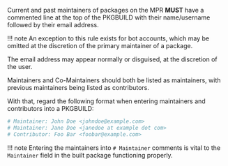 Current and past maintainers of packages on the MPR **MUST** have a commented line at the top of the PKGBUILD with their name/username followed by their email address.

!!! note
    An exception to this rule exists for bot accounts, which may be omitted at the discretion of the primary maintainer of a package.

The email address may appear normally or disguised, at the discretion of the user.

Maintainers and Co-Maintainers should both be listed as maintainers, with previous maintainers being listed as contributors.

With that, regard the following format when entering maintainers and contributors into a PKGBUILD:

```sh
# Maintainer: John Doe <johndoe@example.com>
# Maintainer: Jane Doe <janedoe at example dot com>
# Contributor: Foo Bar <foobar@example.com>
```

!!! note
    Entering the maintainers into `# Maintainer` comments is vital to the `Maintainer` field in the built package functioning properly.
